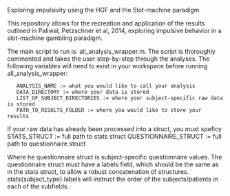 Exploring impulsivity using the HGF and the Slot-machine paradigm

This repository allows for the recreation and application of the results outlined in Paliwal, Petzschner et al, 2014, exploring impulsive behavior in a slot-machine gambling paradigm. 

The main script to run is: all_analysis_wrapper.m. The script is thoroughly commented and takes the user step-by-step through the analyses. The following variables will need to exist in your workspace before running all_analysis_wrapper:

       ANALYSIS_NAME := what you would like to call your analysis
       DATA_DIRECTORY := where your data is stored
       LIST_OF_SUBJECT_DIRECTORIES := where your subject-specific raw data is stored
       PATH_TO_RESULTS_FOLDER := where you would like to store your results

If your raw data has already been processed into a struct, you must speficy
       STATS_STRUCT := full path to stats struct
       QUESTIONNAIRE_STRUCT := full path to questionnaire struct

Where he questionnaire struct is subject-specific questionnaire values. The questionnaire struct must have a labels field, which should be the same as in the stats struct, to allow a robust concatenation of structures. stats{subject_type}.labels will instruct the order of the subjects/patients in each of the subfields.

